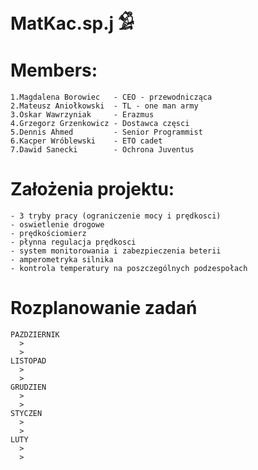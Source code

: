 # MatKac.sp.j 𓀑
# Members:
    1.Magdalena Borowiec   - CEO - przewodnicząca 
    2.Mateusz Aniołkowski  - TL - one man army
    3.Oskar Wawrzyniak     - Erazmus 
    4.Grzegorz Grzenkowicz - Dostawca częsci
    5.Dennis Ahmed         - Senior Programmist
    6.Kacper Wróblewski    - ETO cadet
    7.Dawid Sanecki        - Ochrona Juventus


# Założenia projektu:
    - 3 tryby pracy (ograniczenie mocy i prędkosci)
    - oswietlenie drogowe
    - prędkościomierz
    - płynna regulacja prędkosci
    - system monitorowania i zabezpieczenia beterii
    - amperometryka silnika
    - kontrola temperatury na poszczególnych podzespołach
    
#  Rozplanowanie zadań
    PAZDZIERNIK
      >
      >
    LISTOPAD
      >
      >
    GRUDZIEN
      >
      >
    STYCZEN 
      >
      >
    LUTY
      >
      >


 